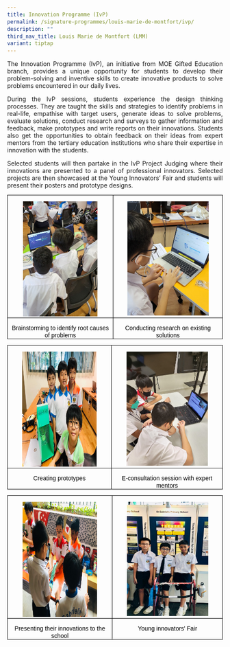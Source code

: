 ```yaml
---
title: Innovation Programme (IvP)
permalink: /signature-programmes/louis-marie-de-montfort/ivp/
description: ""
third_nav_title: Louis Marie de Montfort (LMM)
variant: tiptap
---
```

<p align="justify">
	The Innovation Programme (IvP), an initiative from MOE Gifted Education branch, provides a unique opportunity for students to develop their problem-solving and inventive skills to create innovative products to solve problems encountered in our daily lives.&nbsp;
</p>
<p align="justify">
During the IvP sessions, students experience the design thinking processes. They are taught the skills and strategies to identify problems in real-life, empathise with target users, generate ideas to solve problems, evaluate solutions, conduct research and surveys to gather information and feedback, make prototypes and write reports on their innovations. Students also get the opportunities to obtain feedback on their ideas from expert mentors from the tertiary education institutions who share their expertise in innovation with the students.&nbsp;
</p>
<p align="justify">
Selected students will then partake in the IvP Project Judging where their innovations are presented to a panel of professional innovators. Selected projects are then showcased at the Young Innovators’ Fair and students will present their posters and prototype designs.
</p>

<table class="MsoTableGrid" border="1" cellspacing="0" cellpadding="0" style="border-collapse:collapse;border:none;mso-border-alt:solid windowtext .5pt;
 mso-yfti-tbllook:1184;mso-padding-alt:0in 5.4pt 0in 5.4pt"><tbody><tr style="mso-yfti-irow:0;mso-yfti-firstrow:yes"><td width="302" valign="top" style="width:226.45pt;border:solid windowtext 1.0pt;
  mso-border-alt:solid windowtext .5pt;padding:0in 5.4pt 0in 5.4pt"><p class="MsoNormal" align="center" style="margin-bottom:0in;text-align:center;
  line-height:normal"><span style="mso-no-proof:yes"><img width="174" height="268" src="/images/Brainstorming%20to%20identify%20root%20causes%20of%20problems.jpg"></span></p></td><td width="321" valign="top" style="width:241.05pt;border:solid windowtext 1.0pt;
  border-left:none;mso-border-left-alt:solid windowtext .5pt;mso-border-alt:
  solid windowtext .5pt;padding:0in 5.4pt 0in 5.4pt"><p class="MsoNormal" align="center" style="margin-bottom:0in;text-align:center;
  line-height:normal"><span style="mso-no-proof:yes"><img width="190" height="266" src="/images/Conducting%20research%20on%20existing%20solutions.jpg"></span></p></td></tr><tr style="mso-yfti-irow:1;mso-yfti-lastrow:yes"><td width="302" valign="top" style="width:226.45pt;border:solid windowtext 1.0pt;
  border-top:none;mso-border-top-alt:solid windowtext .5pt;mso-border-alt:solid windowtext .5pt;
  padding:0in 5.4pt 0in 5.4pt"><p class="MsoNormal" align="center" style="margin-bottom:0in;text-align:center;
  line-height:normal"><span style="font-family:&quot;Arial&quot;,sans-serif;color:black">Brainstorming to identify root causes of problems</span></p></td><td width="321" valign="top" style="width:241.05pt;border-top:none;border-left:
  none;border-bottom:solid windowtext 1.0pt;border-right:solid windowtext 1.0pt;
  mso-border-top-alt:solid windowtext .5pt;mso-border-left-alt:solid windowtext .5pt;
  mso-border-alt:solid windowtext .5pt;padding:0in 5.4pt 0in 5.4pt"><p class="MsoNormal" align="center" style="margin-bottom:0in;text-align:center;
  line-height:normal"><span style="font-family:&quot;Arial&quot;,sans-serif;color:black">Conducting research on existing solutions</span></p></td></tr></tbody></table>
	
<table class="MsoTableGrid" border="1" cellspacing="0" cellpadding="0" style="border-collapse:collapse;border:none;mso-border-alt:solid windowtext .5pt;
 mso-yfti-tbllook:1184;mso-padding-alt:0in 5.4pt 0in 5.4pt"><tbody><tr style="mso-yfti-irow:0;mso-yfti-firstrow:yes"><td width="302" valign="top" style="width:226.45pt;border:solid windowtext 1.0pt;
  mso-border-alt:solid windowtext .5pt;padding:0in 5.4pt 0in 5.4pt"><p class="MsoNormal" align="center" style="margin-bottom:0in;text-align:center;
  line-height:normal"><span style="mso-no-proof:yes"><img width="174" height="268" src="/images/Creating%20prototypes.jpeg"></span></p></td><td width="321" valign="top" style="width:241.05pt;border:solid windowtext 1.0pt;
  border-left:none;mso-border-left-alt:solid windowtext .5pt;mso-border-alt:
  solid windowtext .5pt;padding:0in 5.4pt 0in 5.4pt"><p class="MsoNormal" align="center" style="margin-bottom:0in;text-align:center;
  line-height:normal"><span style="mso-no-proof:yes"><img width="190" height="266" src="/images/E-consultation%20session%20with%20expert%20mentors%20.jpg"></span></p></td></tr><tr style="mso-yfti-irow:1;mso-yfti-lastrow:yes"><td width="302" valign="top" style="width:226.45pt;border:solid windowtext 1.0pt;
  border-top:none;mso-border-top-alt:solid windowtext .5pt;mso-border-alt:solid windowtext .5pt;
  padding:0in 5.4pt 0in 5.4pt"><p class="MsoNormal" align="center" style="margin-bottom:0in;text-align:center;
  line-height:normal"><span style="font-family:&quot;Arial&quot;,sans-serif;color:black">Creating prototypes</span></p></td><td width="321" valign="top" style="width:241.05pt;border-top:none;border-left:
  none;border-bottom:solid windowtext 1.0pt;border-right:solid windowtext 1.0pt;
  mso-border-top-alt:solid windowtext .5pt;mso-border-left-alt:solid windowtext .5pt;
  mso-border-alt:solid windowtext .5pt;padding:0in 5.4pt 0in 5.4pt"><p class="MsoNormal" align="center" style="margin-bottom:0in;text-align:center;
  line-height:normal"><span style="font-family:&quot;Arial&quot;,sans-serif;color:black">E-consultation session with expert mentors </span></p></td></tr></tbody></table>
	
<table class="MsoTableGrid" border="1" cellspacing="0" cellpadding="0" style="border-collapse:collapse;border:none;mso-border-alt:solid windowtext .5pt;
 mso-yfti-tbllook:1184;mso-padding-alt:0in 5.4pt 0in 5.4pt"><tbody><tr style="mso-yfti-irow:0;mso-yfti-firstrow:yes"><td width="302" valign="top" style="width:226.45pt;border:solid windowtext 1.0pt;
  mso-border-alt:solid windowtext .5pt;padding:0in 5.4pt 0in 5.4pt"><p class="MsoNormal" align="center" style="margin-bottom:0in;text-align:center;
  line-height:normal"><span style="mso-no-proof:yes"><img width="174" height="268" src="/images/Presenting%20their%20innovations%20to%20the%20school.jpeg"></span></p></td><td width="321" valign="top" style="width:241.05pt;border:solid windowtext 1.0pt;
  border-left:none;mso-border-left-alt:solid windowtext .5pt;mso-border-alt:
  solid windowtext .5pt;padding:0in 5.4pt 0in 5.4pt"><p class="MsoNormal" align="center" style="margin-bottom:0in;text-align:center;
  line-height:normal"><span style="mso-no-proof:yes"><img width="190" height="266" src="/images/Young%20innovators'%20Fair.jpeg"></span></p></td></tr><tr style="mso-yfti-irow:1;mso-yfti-lastrow:yes"><td width="302" valign="top" style="width:226.45pt;border:solid windowtext 1.0pt;
  border-top:none;mso-border-top-alt:solid windowtext .5pt;mso-border-alt:solid windowtext .5pt;
  padding:0in 5.4pt 0in 5.4pt"><p class="MsoNormal" align="center" style="margin-bottom:0in;text-align:center;
  line-height:normal"><span style="font-family:&quot;Arial&quot;,sans-serif;color:black">Presenting their innovations to the school</span></p></td><td width="321" valign="top" style="width:241.05pt;border-top:none;border-left:
  none;border-bottom:solid windowtext 1.0pt;border-right:solid windowtext 1.0pt;
  mso-border-top-alt:solid windowtext .5pt;mso-border-left-alt:solid windowtext .5pt;
  mso-border-alt:solid windowtext .5pt;padding:0in 5.4pt 0in 5.4pt"><p class="MsoNormal" align="center" style="margin-bottom:0in;text-align:center;
  line-height:normal"><span style="font-family:&quot;Arial&quot;,sans-serif;color:black">Young innovators' Fair </span></p></td></tr></tbody></table>